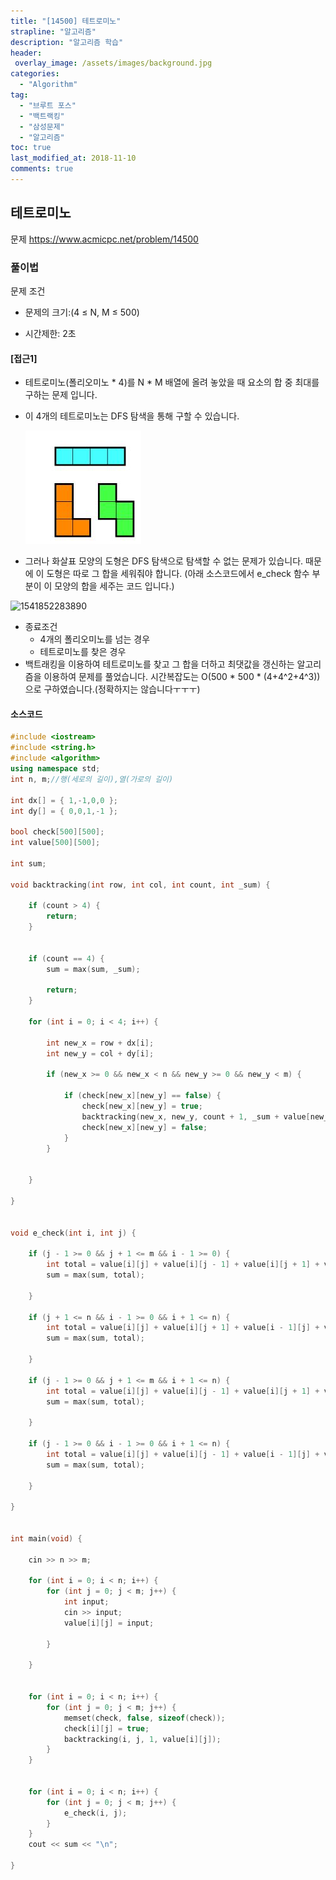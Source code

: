 ```yaml
---
title: "[14500] 테트로미노"
strapline: "알고리즘"
description: "알고리즘 학습"
header:
 overlay_image: /assets/images/background.jpg
categories:
  - "Algorithm"
tag:
  - "브루트 포스"
  - "백트랙킹"
  - "삼성문제"
  - "알고리즘"
toc: true
last_modified_at: 2018-11-10
comments: true
---
```






## 테트로미노

문제
https://www.acmicpc.net/problem/14500


### 풀이법

문제 조건

- 문제의 크기:(4 ≤ N, M ≤ 500)

- 시간제한: 2초


#### [접근1]

- 테트로미노(폴리오미노 * 4)를 N * M 배열에 올려 놓았을 때 요소의 합 중 최대를 구하는 문제 입니다. 

- 이 4개의 테트로미노는 DFS 탐색을 통해 구할 수 있습니다.

  ![1541852228502](/assets/images/teris1.jpg)


- 그러나 화살표 모양의 도형은 DFS 탐색으로 탐색할 수 없는 문제가 있습니다. 때문에 이 도형은 따로 그 합을 세워줘야 합니다. (아래 소스코드에서 e_check 함수 부분이 이 모양의 합을 세주는 코드 입니다.)

![1541852283890]((/assets/images/teris2.jpg))

- 종료조건
  - 4개의 폴리오미노를 넘는 경우
  - 테트로미노를 찾은 경우
- 백트래킹을 이용하여 테트로미노를 찾고 그 합을 더하고 최댓값을 갱신하는 알고리즘을 이용하여 문제를 풀었습니다. 시간복잡도는 O(500 * 500 * (4+4^2+4^3))으로 구하였습니다.(정확하지는 않습니다ㅜㅜㅜ)



#### 소스코드

```c++
#include <iostream>
#include <string.h>
#include <algorithm>
using namespace std;
int n, m;//행(세로의 길이),열(가로의 길이)

int dx[] = { 1,-1,0,0 };
int dy[] = { 0,0,1,-1 };

bool check[500][500];
int value[500][500];

int sum;

void backtracking(int row, int col, int count, int _sum) {

	if (count > 4) {
		return;
	}


	if (count == 4) {
		sum = max(sum, _sum);

		return;
	}

	for (int i = 0; i < 4; i++) {

		int new_x = row + dx[i];
		int new_y = col + dy[i];

		if (new_x >= 0 && new_x < n && new_y >= 0 && new_y < m) {

			if (check[new_x][new_y] == false) {
				check[new_x][new_y] = true;
				backtracking(new_x, new_y, count + 1, _sum + value[new_x][new_y]);
				check[new_x][new_y] = false;
			}
		}


	}

}


void e_check(int i, int j) {

	if (j - 1 >= 0 && j + 1 <= m && i - 1 >= 0) {
		int total = value[i][j] + value[i][j - 1] + value[i][j + 1] + value[i - 1][j];
		sum = max(sum, total);

	}

	if (j + 1 <= n && i - 1 >= 0 && i + 1 <= n) {
		int total = value[i][j] + value[i][j + 1] + value[i - 1][j] + value[i + 1][j];
		sum = max(sum, total);

	}

	if (j - 1 >= 0 && j + 1 <= m && i + 1 <= n) {
		int total = value[i][j] + value[i][j - 1] + value[i][j + 1] + value[i + 1][j];
		sum = max(sum, total);

	}

	if (j - 1 >= 0 && i - 1 >= 0 && i + 1 <= n) {
		int total = value[i][j] + value[i][j - 1] + value[i - 1][j] + value[i + 1][j];
		sum = max(sum, total);

	}

}


int main(void) {

	cin >> n >> m;

	for (int i = 0; i < n; i++) {
		for (int j = 0; j < m; j++) {
			int input;
			cin >> input;
			value[i][j] = input;

		}

	}


	for (int i = 0; i < n; i++) {
		for (int j = 0; j < m; j++) {
			memset(check, false, sizeof(check));
			check[i][j] = true;
			backtracking(i, j, 1, value[i][j]);
		}
	}


	for (int i = 0; i < n; i++) {
		for (int j = 0; j < m; j++) {
			e_check(i, j);
		}
	}
	cout << sum << "\n";

}
```



